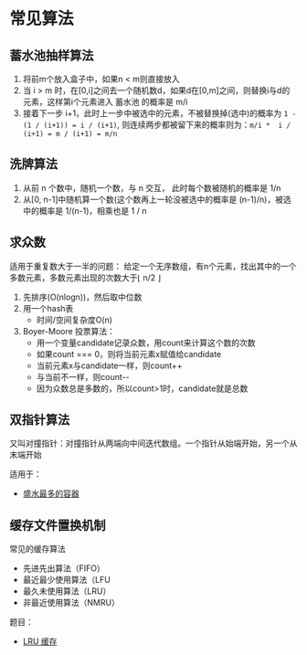 # 常见算法

## 蓄水池抽样算法

1. 将前m个放入盒子中，如果n < m则直接放入
2. 当 i > m 时，在[0,i]之间去一个随机数d，如果d在[0,m]之间，则替换i与d的元素，这样第i个元素进入 蓄水池 的概率是 m/i
3. 接着下一步 i+1，此时上一步中被选中的元素，不被替换掉(选中)的概率为 `1 - (1 / (i+1)) = i / (i+1)`, 则连续两步都被留下来的概率则为：`m/i *  i / (i+1) = m / (i+1) = m/n`

## 洗牌算法

1. 从前 n 个数中，随机一个数，与 n 交互， 此时每个数被随机的概率是 1/n
2. 从[0, n-1]中随机算一个数(这个数再上一轮没被选中的概率是 (n-1)/n)，被选中的概率是 1/(n-1)，相乘也是 1 / n

## 求众数

适用于重复数大于一半的问题：
给定一个无序数组，有n个元素，找出其中的一个多数元素，多数元素出现的次数大于⌊ n/2 ⌋

1. 先排序(O(nlogn))，然后取中位数
2. 用一个hash表
   - 时间/空间复杂度O(n)
3. Boyer-Moore 投票算法：
   - 用一个变量candidate记录众数，用count来计算这个数的次数
   - 如果count === 0，则将当前元素x赋值给candidate
   - 当前元素x与candidate一样，则count++
   - 与当前不一样，则count--
   - 因为众数总是多数的，所以count>1时，candidate就是总数

## 双指针算法

又叫对撞指针：对撞指针从两端向中间迭代数组。一个指针从始端开始，另一个从末端开始
  
适用于：

- [盛水最多的容器](https://leetcode.cn/problems/container-with-most-water/solution/sheng-zui-duo-shui-de-rong-qi-by-zaimoe-rl1l/)

## 缓存文件置换机制

常见的缓存算法

- 先进先出算法（FIFO）
- 最近最少使用算法（LFU
- 最久未使用算法（LRU）
- 非最近使用算法（NMRU）

题目：

- [LRU 缓存](https://leetcode.cn/problems/lru-cache/solution/lru-huan-cun-ji-zhi-es6-map-shuang-xiang-4pbw/)
